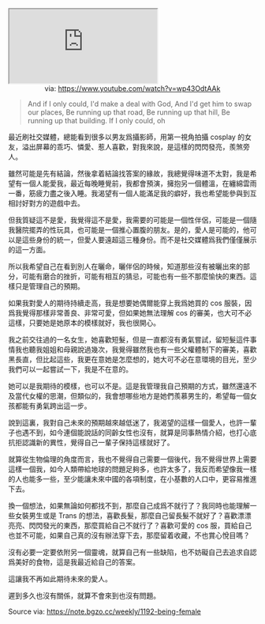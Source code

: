 <iframe src="https://www.youtube.com/embed/wp43OdtAAk" allow="accelerometer; autoplay; clipboard-write; encrypted-media; gyroscope; picture-in-picture; web-share" referrerpolicy="strict-origin-when-cross-origin" allowfullscreen></iframe>
<center>via: <a href='https://www.youtube.com/watch?v=wp43OdtAAk' target='_blank' class='external-link'>https://www.youtube.com/watch?v=wp43OdtAAk</a></center>

> And if I only could,
> I'd make a deal with God,
> And I'd get him to swap our places,
> Be running up that road,
> Be running up that hill,
> Be running up that building.
> If I only could, oh

最近刷社交媒體，總能看到很多以男友爲攝影師，用第一視角拍攝 cosplay 的女友，溢出屏幕的乖巧、憐愛、惹人喜歡，對我來說，是這樣的閃閃發亮，羨煞旁人。

雖然可能是先有結論，然後拿着結論找答案的緣故，我總覺得味道不太對，我是希望有一個人能愛我，最近每晚睡覺前，我都會預演，擁抱另一個體溫，在纏綿雲雨一番，筋疲力盡之後入睡。我渴望有一個人能滿足我的癖好，我也希望能參與到互相討好對方的遊戲中去。

但我質疑這不是愛，我覺得這不是愛，我需要的可能是一個性伴侶，可能是一個隨我醫院擺弄的性玩具，也可能是一個推心置腹的朋友。是的，愛人是可能的，他可以是這些身份的統一，但愛人要遠超這三種身份。而不是社交媒體爲我們僅僅展示的這一方面。

所以我希望自己在看到別人在曬命，曬伴侶的時候，知道那些沒有被曬出來的部分，可能有磨合的挫折，可能有相互的猜忌，可能也有一些不那麼愉快的東西。這樣只是管理自己的預期。

如果我對愛人的期待持續走高，我是想要她偶爾能穿上我爲她買的 cos 服裝，因爲我覺得那樣非常善良、非常可愛，但如果她無法理解 cos 的審美，也大可不必這樣，只要她是她原本的模樣就好，我也很開心。

我之前交往過的一名女生，她喜歡短髮，但是一直都沒有勇氣嘗試，留短髮這件事情我也聽我姐姐和母親說過幾次，我覺得雖然我也有一些父權體制下的審美，喜歡黑長直，但比起這些，我更在意她是怎麼想的，她大可不必在意環境的目光，至少我們可以一起嘗試一下，我是不在意的。

她可以是我期待的模樣，也可以不是。這是我管理我自己預期的方式，雖然還遠不及當代女權的思潮，但類似的，我會想哪些地方是她們羨慕男生的，希望每一個女孩都能有勇氣跨出這一步。

說到這裏，我對自己未來的預期越來越低迷了，我渴望的這樣一個愛人，也許一輩子也遇不到，如今連個能說話的同齡女性也沒有，就算是同事熱情介紹，也打心底抗拒認識新的異性，覺得自己一輩子保持這樣就好了。

就算從生物倫理的角度而言，我也不覺得自己需要一個後代，我不覺得世界上需要這樣一個我，如今人類帶給地球的問題足夠多，也許太多了，我反而希望像我一樣的人也能多一些，至少能讓未來中國的各項制度，在小基數的人口中，更容易推進下去。

換一個想法，如果無論如何都找不到，那麼自己成爲不就行了？我同時也能理解一些女裝男生或是 Trans 的想法，喜歡長髮，那麼自己留長髮不就好了？喜歡漂漂亮亮、閃閃發光的東西，那麼買給自己不就行了？喜歡可愛的 cos 服，買給自己也並不可能，如果自己真的沒有辦法穿下去，那麼留着收藏，不也賞心悅目嗎？

沒有必要一定要依附另一個靈魂，就算自己有一些缺陷，也不妨礙自己去追求自認爲美好的食物，這是我最近給自己的答案。

這讓我不再如此期待未來的愛人。

遲到多久也沒有關係，就算不會來到也沒有問題。

Source via: https://note.bgzo.cc/weekly/1192-being-female